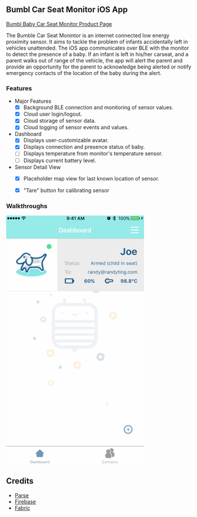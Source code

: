 ## Bumbl Car Seat Monitor iOS App

[Bumbl Baby Car Seat Monitor Product Page](http://www.bumblbaby.com/carsensor)

The Bumble Car Seat Monintor is an internet connected low energy proximity sensor.  It aims to tackle the problem of infants accidentally left in vehicles unattended.  The iOS app communicates over BLE with the monitor to detect the presence of a baby.  If an infant is left in his/her carseat, and a parent walks out of range of the vehicle, the app will alert the parent and provide an opportunity for the parent to acknowledge being alerted or notify emergency contacts of the location of the baby during the alert.

### Features

- Major Features
   - [x] Background BLE connection and monitoring of sensor values.
   - [x] Cloud user login/logout.
   - [x] Cloud storage of sensor data.
   - [x] Cloud logging of sensor events and values.
- Dashboard
   - [x] Displays user-customizable avatar.
   - [x] Displays connection and presence status of baby.
   - [ ] Displays temperature from monitor's temperature sensor.
   - [ ] Displays current battery level.
- Sensor Detail View
   - [x] Placeholder map view for last known location of sensor.
   - [x] "Tare" button for calibrating sensor


### Walkthroughs

![Video Walkthrough - Adding Sensor](170427_BumblWalkthrough_AddingSensor.gif)

Credits
---------
* [Parse](http://parseplatform.org/)
* [Firebase](https://firebase.google.com/)
* [Fabric](https://get.fabric.io/)
